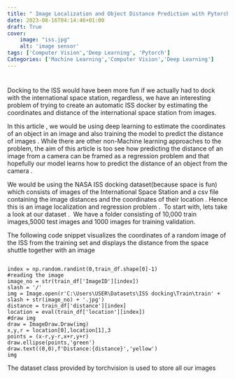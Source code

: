 ```yaml
---
title: " Image Localization and Object Distance Prediction with Pytorch."
date: 2023-08-16T04:14:46+01:00
draft: True
cover:
    image: "iss.jpg"
    alt: 'image sensor'
tags: ['Computer Vision','Deep Learning', 'Pytorch']
Categories: ['Machine Learning','Computer Vision','Deep Learning']
---
```


#
Docking to the ISS would have been more fun if we actually had to dock with the international space station, regardless, we have an interesting problem of trying to create an automatic ISS docker by estimating the coordinates and distance of the international space station from images. 


In this article , we would be using deep learning to estimate the coordinates of an object in an image and also training the model to predict the distance of images . While there are other non-Machine learning approaches to the problem, the aim of this article is too see how predicting the distance of an image from a camera can be framed as a regression problem and that hopefully our model learns how to predict the distance of an object from the camera .
<image> 

We would be using the NASA ISS docking dataset(because space is fun) which consists of images of the International Space Station and a csv file containing the image distances and the coordinates of their location . Hence this is an image localization and regression problem . 
To start with, lets take a look at our dataset . 
We have a folder consisting of 10,000 train images,5000 test images and 1000 images for training validation. 

The following code snippet visualizes the coordinates of a random image of the ISS from the training set and displays the distance from the space shuttle together with an image

<image>

```
index = np.random.randint(0,train_df.shape[0]-1)
#reading the image
image_no = str(train_df['ImageID'][index])
slash = '/'
img = Image.open(r'C:\Users\USER\Datasets\ISS docking\Train\train' + slash + str(image_no) + '.jpg')
distance = train_df['distance'][index]
location = eval(train_df['location'][index])
#draw img
draw = ImageDraw.Draw(img)
x,y,r = location[0],location[1],3
points = (x-r,y-r,x+r,y+r)
draw.ellipse(points,'green')
draw.text((0,0),f'Distance:{distance}','yellow')
img 
```
The dataset class provided by torchvision is used to store all our images